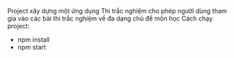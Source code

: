 Project xây dựng một ứng dụng Thi trắc nghiệm cho phép người dùng tham gia vào các bài thi trắc nghiệm về đa dạng chủ đề môn học
Cách chạy project:
- npm install
- npm start
